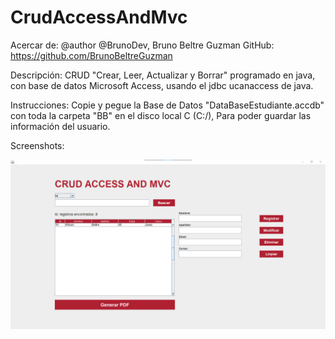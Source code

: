 # CrudAccessAndMvc

Acercar de:
@author @BrunoDev, Bruno Beltre Guzman
GitHub: https://github.com/BrunoBeltreGuzman

Descripción: 
CRUD "Crear, Leer, Actualizar y Borrar" programado en java, con base de datos Microsoft Access, 
usando el jdbc ucanaccess de java.

Instrucciones: 
Copie y pegue la Base de Datos "DataBaseEstudiante.accdb" con toda la carpeta "BB" en el disco local C (C:/), 
Para poder guardar las información del usuario.

Screenshots:

![Image](https://github.com/BrunoBeltreGuzman/CRUD-MicrosoftAccess-And-MVC/blob/master/Screenshots.png)
